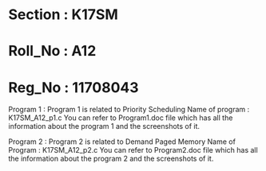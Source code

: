 # Section : K17SM
# Roll_No : A12
# Reg_No  : 11708043

Program 1 :
Program 1 is related to Priority Scheduling 
Name of program : K17SM_A12_p1.c
You can refer to Program1.doc file which has all the information about the program 1 and the screenshots of it.


Program 2 :
Program 2 is related to Demand Paged Memory
Name of Program : K17SM_A12_p2.c
You can refer to Program2.doc file which has all the information about the program 2 and the screenshots of it.

